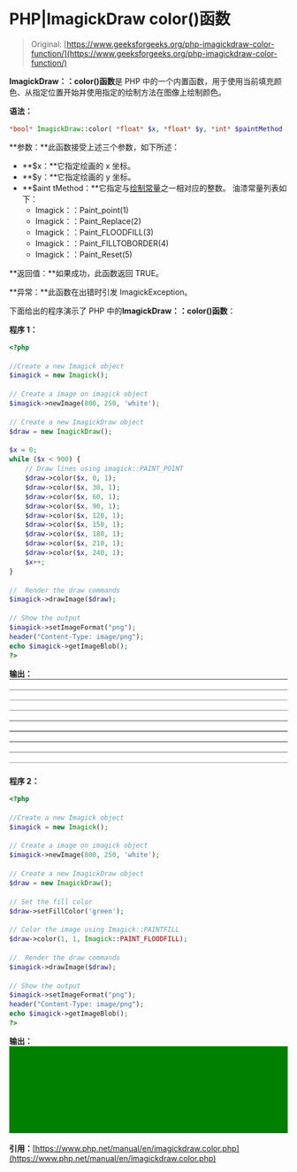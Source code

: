 # PHP|ImagickDraw color()函数

> Original: [https://www.geeksforgeeks.org/php-imagickdraw-color-function/](https://www.geeksforgeeks.org/php-imagickdraw-color-function/)

**ImagickDraw：：color()函数**是 PHP 中的一个内置函数，用于使用当前填充颜色、从指定位置开始并使用指定的绘制方法在图像上绘制颜色。

**语法：**

```php
*bool* ImagickDraw::color( *float* $x, *float* $y, *int* $paintMethod )
```

**参数：**此函数接受上述三个参数，如下所述：

*   **$x：**它指定绘画的 x 坐标。
*   **$y：**它指定绘画的 y 坐标。
*   **$aint tMethod：**它指定与[绘制常量](https://www.php.net/manual/en/imagick.constants.php/#imagick.constants.paint-point)之一相对应的整数。
    油漆常量列表如下：
    *   Imagick：：Paint_point(1)
    *   Imagick：：Paint_Replace(2)
    *   Imagick：：Paint_FLOODFILL(3)
    *   Imagick：：Paint_FILLTOBORDER(4)
    *   Imagick：：Paint_Reset(5)

**返回值：**如果成功，此函数返回 TRUE。

**异常：**此函数在出错时引发 ImagickException。

下面给出的程序演示了 PHP 中的**ImagickDraw：：color()函数**：

**程序 1：**

```php
<?php

//Create a new Imagick object
$imagick = new Imagick();

// Create a image on imagick object
$imagick->newImage(800, 250, 'white');

// Create a new ImagickDraw object
$draw = new ImagickDraw();

$x = 0;
while ($x < 900) {
    // Draw lines using imagick::PAINT_POINT
    $draw->color($x, 0, 1);
    $draw->color($x, 30, 1);
    $draw->color($x, 60, 1);
    $draw->color($x, 90, 1);
    $draw->color($x, 120, 1);
    $draw->color($x, 150, 1);
    $draw->color($x, 180, 1);
    $draw->color($x, 210, 1);
    $draw->color($x, 240, 1);
    $x++;
}

//  Render the draw commands
$imagick->drawImage($draw);

// Show the output
$imagick->setImageFormat("png");
header("Content-Type: image/png");
echo $imagick->getImageBlob();
?>
```

**输出：**
![](img/9e4ee39714db74fc5839f7643b62ea26.png)

**程序 2：**

```php
<?php

//Create a new Imagick object
$imagick = new Imagick();

// Create a image on imagick object
$imagick->newImage(800, 250, 'white');

// Create a new ImagickDraw object
$draw = new ImagickDraw();

// Set the fill color
$draw->setFillColor('green');

// Color the image using Imagick::PAINTFILL
$draw->color(1, 1, Imagick::PAINT_FLOODFILL);

//  Render the draw commands
$imagick->drawImage($draw);

// Show the output
$imagick->setImageFormat("png");
header("Content-Type: image/png");
echo $imagick->getImageBlob();
?>
```

**输出：**
![](img/2c5bc122ad25c5bb2c86895db295b365.png)

**引用：**[https://www.php.net/manual/en/imagickdraw.color.php](https://www.php.net/manual/en/imagickdraw.color.php)